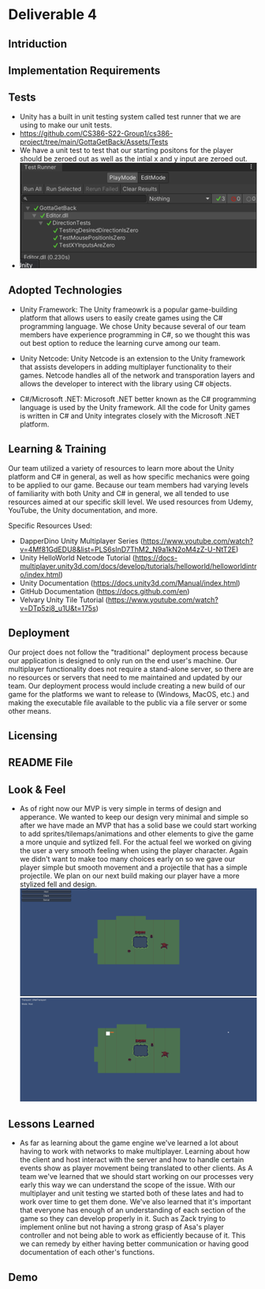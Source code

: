 # Deliverable 4

## Intriduction

## Implementation Requirements

## Tests
- Unity has a built in unit testing system called test runner that we are using to make our unit tests.
- https://github.com/CS386-S22-Group1/cs386-project/tree/main/GottaGetBack/Assets/Tests
- We have a unit test to test that our starting positons for the player should be zeroed out as well as the intial x and y input are zeroed out.
- ![This is the UnitTests picture.](D4_pictures/UnitTests.png)

## Adopted Technologies
- Unity Framework: The Unity frameowrk is a popular game-building platform that allows users to easily create games using the C# programming language. We chose Unity because several of our team members have experience programming in C#, so we thought this was out best option to reduce the learning curve among our team.

- Unity Netcode: Unity Netcode is an extension to the Unity framework that assists developers in adding multiplayer functionality to their games. Netcode handles all of the network and transporation layers and allows the developer to interect with the library using C# objects.

- C#/Microsoft .NET: Microsoft .NET better known as the C# programming language is used by the Unity framework. All the code for Unity games is written in C# and Unity integrates closely with the Microsoft .NET platform.

## Learning & Training

Our team utilized a variety of resources to learn more about the Unity platform and C# in general, as well as how specific mechanics were going to be applied to our game. Because our team members had varying levels of familiarity with both Unity and C# in general, we all tended to use resources aimed at our specific skill level. We used resources from Udemy, YouTube, the Unity documentation, and more.

Specific Resources Used:
- DapperDino Unity Multiplayer Series (https://www.youtube.com/watch?v=4Mf81GdEDU8&list=PLS6sInD7ThM2_N9a1kN2oM4zZ-U-NtT2E)
- Unity HelloWorld Netcode Tutorial (https://docs-multiplayer.unity3d.com/docs/develop/tutorials/helloworld/helloworldintro/index.html)
- Unity Documentation (https://docs.unity3d.com/Manual/index.html)
- GitHub Documentation (https://docs.github.com/en)
- Velvary Unity Tile Tutorial (https://www.youtube.com/watch?v=DTp5zi8_u1U&t=175s)

## Deployment

Our project does not follow the "traditional" deployment process because our application is designed to only run on the end user's machine. Our multiplayer functionality does not require a stand-alone server, so there are no resources or servers that need to me maintained and updated by our team. Our deployment process would include creating a new build of our game for the platforms we want to release to (Windows, MacOS, etc.) and making the executable file available to the public via a file server or some other means.

## Licensing

## README File

## Look & Feel
- As of right now our MVP is very simple in terms of design and apperance. We wanted to keep our design very minimal and simple so after we have made an MVP that has a solid base we could start working to add sprites/tilemaps/animations and other elements to give the game a more unquie and sytlized fell. For the actual feel we worked on giving the user a very smooth feeling when using the player character. Again we didn't want to make too many choices early on so we gave our player simple but smooth movement and a projectile that has a simple projectile. We plan on our next build making our player have a more stylized fell and design.
![This is the unhosted game view.](D4_pictures/UnhostedView.png)
![This is the hosted game view.](D4_pictures/HostedView.png)

## Lessons Learned
- As far as learning about the game engine we've learned a lot about having to work with networks to make multiplayer. Learning about how the client and host interact with the server and how to handle certain events show as player movement being translated to other clients. As A team we've learned that we should start working on our processes very early this way we can understand the scope of the issue. With our multiplayer and unit testing we started both of these lates and had to work over time to get them done. We've also learned that it's important that everyone has enough of an understanding of each section of the game so they can develop properly in it. Such as Zack trying to implement online but not having a strong grasp of Asa's player controller and not being able to work as efficiently because of it. This we can remedy by either having better communication or having good documentation of each other's functions.

## Demo
